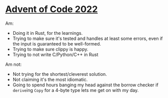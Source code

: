 # [Advent of Code 2022](https://adventofcode.com)

Am:

* Doing it in Rust, for the learnings.
* Trying to make sure it's tested and handles at least some errors, even if the input is guaranteed to be well-formed.
* Trying to make sure clippy is happy.
* Trying to not write C/Python/C++ in Rust

Am not:

* Not trying for the shortest/cleverest solution.
* Not claiming it's the most idiomatic.
* Going to spend hours banging my head against the borrow checker if `derive`ing `Copy` for a 4-byte type lets me get on with my day.
